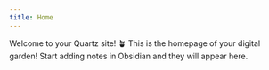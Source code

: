 ```yaml
---
title: Home
---
```


Welcome to your Quartz site! 🪴
This is the homepage of your digital garden! Start adding notes in Obsidian and they will appear here.
